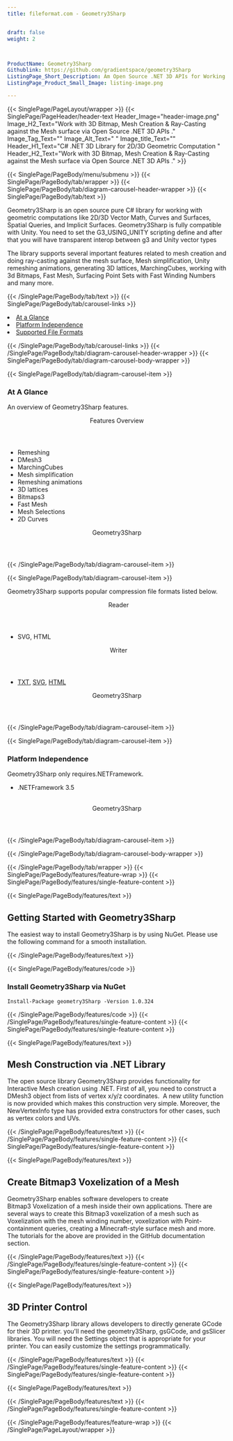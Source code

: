 ```yaml
---
title: fileformat.com - Geometry3Sharp


draft: false
weight: 2



ProductName: Geometry3Sharp
Githublink: https://github.com/gradientspace/geometry3Sharp
ListingPage_Short_Description: Am Open Source .NET 3D APIs for Working with 3D Bitmap, Mesh Creation & Ray-Casting against the Mesh surface.
ListingPage_Product_Small_Image: listing-image.png 

---
```


{{< SinglePage/PageLayout/wrapper >}}
{{< SinglePage/PageHeader/header-text
Header_Image="header-image.png"
Image_H2_Text="Work with 3D Bitmap, Mesh Creation & Ray-Casting against the Mesh surface via Open Source .NET 3D APIs ."
Image_Tag_Text=""
Image_Alt_Text=" "
Image_title_Text=""
Header_H1_Text="C# .NET 3D Library for 2D/3D Geometric Computation "
Header_H2_Text="Work with 3D Bitmap, Mesh Creation & Ray-Casting against the Mesh surface via Open Source .NET 3D APIs ." >}}

{{< SinglePage/PageBody/menu/submenu >}}
{{< SinglePage/PageBody/tab/wrapper >}}
{{< SinglePage/PageBody/tab/diagram-carousel-header-wrapper >}}
{{< SinglePage/PageBody/tab/text >}}



<p>Geometry3Sharp is an open source pure C# library for working with geometric computations like 2D/3D Vector Math, Curves and Surfaces, Spatial Queries, and Implicit Surfaces. Geometry3Sharp is fully compatible with Unity. You need to set the G3_USING_UNITY scripting define and after that you will have transparent interop between g3 and Unity vector types</p>
<p>The library supports several important features related to mesh creation and doing ray-casting against the mesh surface, Mesh simplification, Unity remeshing animations, generating 3D lattices, MarchingCubes, working with 3d Bitmaps, Fast Mesh, Surfacing Point Sets with Fast Winding Numbers and many more.</p>

{{< /SinglePage/PageBody/tab/text >}}
{{< SinglePage/PageBody/tab/carousel-links >}}

<li data-target="#diagramcarousel" data-slide-to="0"><a href="#">At a Glance</a></li>
<li data-target="#diagramcarousel" data-slide-to="2"><a href="#">Platform Independence</a></li>
<li data-target="#diagramcarousel" data-slide-to="1"><a class="activetab" href="#">Supported File Formats</a></li>


{{< /SinglePage/PageBody/tab/carousel-links >}}
{{< /SinglePage/PageBody/tab/diagram-carousel-header-wrapper >}}
{{< SinglePage/PageBody/tab/diagram-carousel-body-wrapper >}}

{{< SinglePage/PageBody/tab/diagram-carousel-item >}}
<h3>At A Glance</h3>
<p>An overview of Geometry3Sharp features.</p>
<div class="diagram1 d1-poi">
<div class="d1-row">
<div class="d1-col d1-left"><header>Features Overview</header>
<ul>
<li>Remeshing</li>
<li>DMesh3</li>
<li>MarchingCubes</li>
<li>Mesh simplification</li>
<li>Remeshing animations</li>
<li>3D lattices</li>
<li>Bitmaps3</li>
<li>Fast Mesh</li>
<li>Mesh Selections</li>
<li>2D Curves</li>
</ul>
</div>
</div>
<div class="d1-logo" style="border: none;"><!--<img src='listing-image.png' alt="Compression APIs for .NET" />--><header>Geometry3Sharp</header><footer><small></small></footer></div>
<!--/logo--></div>
<!--/diagram1-->
{{< /SinglePage/PageBody/tab/diagram-carousel-item >}}

{{< SinglePage/PageBody/tab/diagram-carousel-item >}}
<p>Geometry3Sharp supports popular compression file formats listed below.</p>
<div class="diagram1 d2  d1-poi">
<div class="d1-row">
<div class="d1-col d1-left"><header><i class="fa fa-arrows-v "> </i> Reader</header>
<ul>
<li>SVG, HTML</li>
</ul>
</div>
<!--/left-->
<div class="d1-col d1-right"><header><i class="fa  fa-long-arrow-down"> </i> Writer</header>
<ul>
<li><a href="https://docs.fileformat.com/word-processing/txt/">TXT</a>, <a href="https://docs.fileformat.com/page-description-language/svg/">SVG</a>, <a href="https://docs.fileformat.com/web/html/">HTML</a></li>
</ul>
</div>
<!--/right--></div>
<!--/row-->
<div class="d1-logo" style="border: none;"><!--<img src='listing-image.png' alt="Compression APIs for .NET" />--><header>Geometry3Sharp</header><footer><small></small></footer></div>
<!--/logo--></div>
<!--/diagram2-->
{{< /SinglePage/PageBody/tab/diagram-carousel-item >}}

{{< SinglePage/PageBody/tab/diagram-carousel-item >}}
<h3>Platform Independence</h3>
<p>Geometry3Sharp only requires.NETFramework.</p>
<div class="diagram1 d1-poi">
<div class="d1-row">
<div class="d1-col d1-left">
<ul>
<li>.NETFramework 3.5</li>
</ul>
</div>
<!--/left-->
<div class="d1-col d1-right"> </div>
<!--/right--></div>
<!--/row-->
<div class="d1-logo" style="border: none;"><!--<img src='listing-image.png' alt="Compression APIs for .NET" />--><header>Geometry3Sharp</header><footer><small></small></footer></div>
<!--/logo--></div>
<!--/diagram2 -->
{{< /SinglePage/PageBody/tab/diagram-carousel-item >}}

{{< /SinglePage/PageBody/tab/diagram-carousel-body-wrapper >}}

{{< /SinglePage/PageBody/tab/wrapper >}}
{{< SinglePage/PageBody/features/feature-wrap >}}
{{< SinglePage/PageBody/features/single-feature-content >}}

{{< SinglePage/PageBody/features/text >}}
<h2 class="h2title">Getting Started with Geometry3Sharp</h2>
<p>The easiest way to install Geometry3Sharp is by using NuGet. Please use the following command for a smooth installation.</p>
{{< /SinglePage/PageBody/features/text >}}

{{< SinglePage/PageBody/features/code >}}
<h3>Install Geometry3Sharp via NuGet</h3>
<pre><code class="html">Install-Package geometry3Sharp -Version 1.0.324 </code></pre>

{{< /SinglePage/PageBody/features/code >}}
{{< /SinglePage/PageBody/features/single-feature-content >}}
{{< SinglePage/PageBody/features/single-feature-content >}}

{{< SinglePage/PageBody/features/text >}}
<h2 class="h2title">Mesh Construction via .NET Library</h2>
<p>The open source library Geometry3Sharp provides functionality for Interactive Mesh creation using .NET. First of all, you need to construct a DMesh3 object from lists of vertex x/y/z coordinates.  A new utility function is now provided which makes this construction very simple. Moreover, the NewVertexInfo type has provided extra constructors for other cases, such as vertex colors and UVs.</p>

{{< /SinglePage/PageBody/features/text >}}
{{< /SinglePage/PageBody/features/single-feature-content >}}
{{< SinglePage/PageBody/features/single-feature-content >}}

{{< SinglePage/PageBody/features/text >}}
<h2 class="h2title">Create Bitmap3<strong> </strong>Voxelization of a Mesh</h2>
<p>Geometry3Sharp enables software developers to create Bitmap3 Voxelization of a mesh inside their own applications. There are several ways to create this Bitmap3<strong> </strong>voxelization of a mesh such as Voxelization with the mesh winding number, voxelization with Point-containment queries, creating a Minecraft-style surface mesh and more. The tutorials for the above are provided in the GitHub documentation section.</p>
{{< /SinglePage/PageBody/features/text >}}
{{< /SinglePage/PageBody/features/single-feature-content >}}
{{< SinglePage/PageBody/features/single-feature-content >}}

{{< SinglePage/PageBody/features/text >}}
<h2 class="h2title">3D Printer Control </h2>
<p>The Geometry3Sharp library allows developers to directly generate GCode for their 3D printer. you'll need the geometry3Sharp, gsGCode, and gsSlicer libraries. You will need the Settings object that is appropriate for your printer. You can easily customize the settings programmatically.</p>

{{< /SinglePage/PageBody/features/text >}}
{{< /SinglePage/PageBody/features/single-feature-content >}}
{{< SinglePage/PageBody/features/single-feature-content >}}

{{< SinglePage/PageBody/features/text >}}
 


{{< /SinglePage/PageBody/features/text >}}
{{< /SinglePage/PageBody/features/single-feature-content >}}

{{< /SinglePage/PageBody/features/feature-wrap >}}
{{< /SinglePage/PageLayout/wrapper >}}